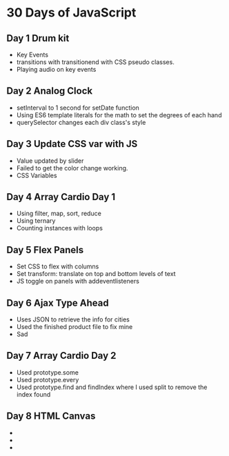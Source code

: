 # 30 Days of JavaScript

## Day 1 Drum kit 
- Key Events
- transitions with transitionend with CSS pseudo classes. 
- Playing audio on key events

## Day 2 Analog Clock
- setInterval to 1 second for setDate function
- Using ES6 template literals for the math to set the degrees of each hand
- querySelector changes each div class's style

## Day 3 Update CSS var with JS
- Value updated by slider
- Failed to get the color change working. 
- CSS Variables

## Day 4 Array Cardio Day 1
- Using filter, map, sort, reduce
- Using ternary
- Counting instances with loops

## Day 5 Flex Panels
- Set CSS to flex with columns
- Set transform: translate on top and bottom levels of text
- JS toggle on panels with addeventlisteners

## Day 6 Ajax Type Ahead
- Uses JSON to retrieve the info for cities
- Used the finished product file to fix mine
- Sad

## Day 7 Array Cardio Day 2
- Used prototype.some
- Used prototype.every
- Used prototype.find and findIndex where I used split to remove the index found

## Day 8 HTML Canvas
- 
- 
- 

